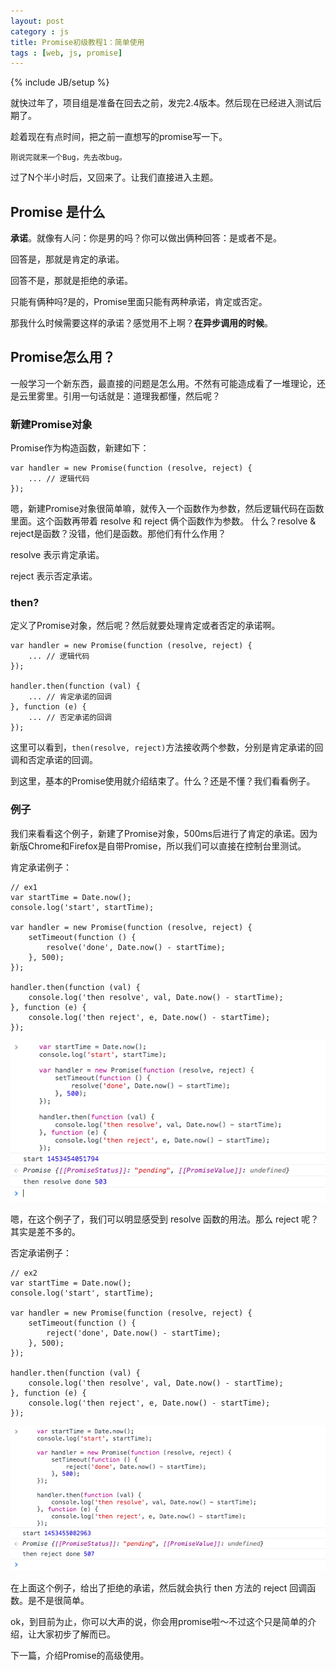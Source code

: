```yaml
---
layout: post
category : js
title: Promise初级教程1：简单使用
tags : [web, js, promise]
---
```

{% include JB/setup %}

就快过年了，项目组是准备在回去之前，发完2.4版本。然后现在已经进入测试后期了。

趁着现在有点时间，把之前一直想写的promise写一下。

	刚说完就来一个Bug，先去改bug。

过了N个半小时后，又回来了。让我们直接进入主题。

## Promise 是什么

**承诺**。就像有人问：你是男的吗？你可以做出俩种回答：是或者不是。

回答是，那就是肯定的承诺。

回答不是，那就是拒绝的承诺。

只能有俩种吗?是的，Promise里面只能有两种承诺，肯定或否定。

那我什么时候需要这样的承诺？感觉用不上啊？**在异步调用的时候**。

## Promise怎么用？

一般学习一个新东西，最直接的问题是怎么用。不然有可能造成看了一堆理论，还是云里雾里。引用一句话就是：道理我都懂，然后呢？

### 新建Promise对象

Promise作为构造函数，新建如下：

	var handler = new Promise(function (resolve, reject) {
        ... // 逻辑代码
	});

嗯，新建Promise对象很简单嘛，就传入一个函数作为参数，然后逻辑代码在函数里面。这个函数再带着 resolve 和 reject 俩个函数作为参数。
什么？resolve & reject是函数？没错，他们是函数。那他们有什么作用？

resolve 表示肯定承诺。

reject 表示否定承诺。

### then?

定义了Promise对象，然后呢？然后就要处理肯定或者否定的承诺啊。

	var handler = new Promise(function (resolve, reject) {
        ... // 逻辑代码
	}); 

	handler.then(function (val) {
        ... // 肯定承诺的回调
	}, function (e) {
        ... // 否定承诺的回调
	});

这里可以看到，`then(resolve, reject)`方法接收两个参数，分别是肯定承诺的回调和否定承诺的回调。

到这里，基本的Promise使用就介绍结束了。什么？还是不懂？我们看看例子。

### 例子

我们来看看这个例子，新建了Promise对象，500ms后进行了肯定的承诺。因为新版Chrome和Firefox是自带Promise，所以我们可以直接在控制台里测试。

肯定承诺例子：

	// ex1
	var startTime = Date.now();
	console.log('start', startTime);
	
	var handler = new Promise(function (resolve, reject) {
        setTimeout(function () {
        	resolve('done', Date.now() - startTime);
        }, 500);
	}); 

	handler.then(function (val) {
        console.log('then resolve', val, Date.now() - startTime);
	}, function (e) {
        console.log('then reject', e, Date.now() - startTime);
	});

![ex1](/images/2016/20160122promise/ex1.png)

嗯，在这个例子了，我们可以明显感受到 resolve 函数的用法。那么 reject 呢？其实是差不多的。

否定承诺例子：

    // ex2
	var startTime = Date.now();
    console.log('start', startTime);
    
    var handler = new Promise(function (resolve, reject) {
        setTimeout(function () {
            reject('done', Date.now() - startTime);
        }, 500);
    }); 

    handler.then(function (val) {
        console.log('then resolve', val, Date.now() - startTime);
    }, function (e) {
        console.log('then reject', e, Date.now() - startTime);
    });

![ex2](/images/2016/20160122promise/ex2.png)

在上面这个例子，给出了拒绝的承诺，然后就会执行 then 方法的 reject 回调函数。是不是很简单。

ok，到目前为止，你可以大声的说，你会用promise啦～不过这个只是简单的介绍，让大家初步了解而已。

下一篇，介绍Promise的高级使用。


